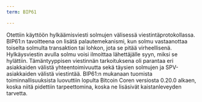 ```yaml
---
term: BIP61

---
```

Otettiin käyttöön hylkäämisviesti solmujen välisessä viestintäprotokollassa. BIP61:n tavoitteena on lisätä palautemekanismi, kun solmu vastaanottaa toiselta solmulta transaktion tai lohkon, jota se pitää virheellisenä. Hylkäysviestin avulla solmu voisi ilmoittaa lähettäjälle syyn, miksi se hylättiin. Tämäntyyppisen viestinnän tarkoituksena oli parantaa eri asiakkaiden välistä yhteentoimivuutta sekä täysien solmujen ja SPV-asiakkaiden välistä viestintää. BIP61:n mukanaan tuomista toiminnallisuuksista luovuttiin lopulta Bitcoin Coren versiosta 0.20.0 alkaen, koska niitä pidettiin tarpeettomina, koska ne lisäsivät kaistanleveyden tarvetta.